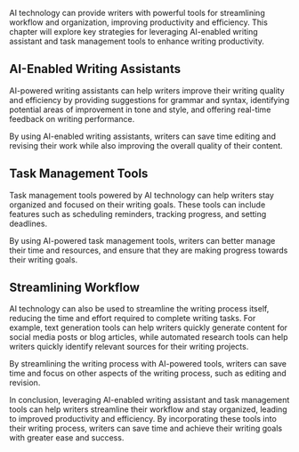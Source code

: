 
AI technology can provide writers with powerful tools for streamlining workflow and organization, improving productivity and efficiency. This chapter will explore key strategies for leveraging AI-enabled writing assistant and task management tools to enhance writing productivity.

AI-Enabled Writing Assistants
-----------------------------

AI-powered writing assistants can help writers improve their writing quality and efficiency by providing suggestions for grammar and syntax, identifying potential areas of improvement in tone and style, and offering real-time feedback on writing performance.

By using AI-enabled writing assistants, writers can save time editing and revising their work while also improving the overall quality of their content.

Task Management Tools
---------------------

Task management tools powered by AI technology can help writers stay organized and focused on their writing goals. These tools can include features such as scheduling reminders, tracking progress, and setting deadlines.

By using AI-powered task management tools, writers can better manage their time and resources, and ensure that they are making progress towards their writing goals.

Streamlining Workflow
---------------------

AI technology can also be used to streamline the writing process itself, reducing the time and effort required to complete writing tasks. For example, text generation tools can help writers quickly generate content for social media posts or blog articles, while automated research tools can help writers quickly identify relevant sources for their writing projects.

By streamlining the writing process with AI-powered tools, writers can save time and focus on other aspects of the writing process, such as editing and revision.

In conclusion, leveraging AI-enabled writing assistant and task management tools can help writers streamline their workflow and stay organized, leading to improved productivity and efficiency. By incorporating these tools into their writing process, writers can save time and achieve their writing goals with greater ease and success.
